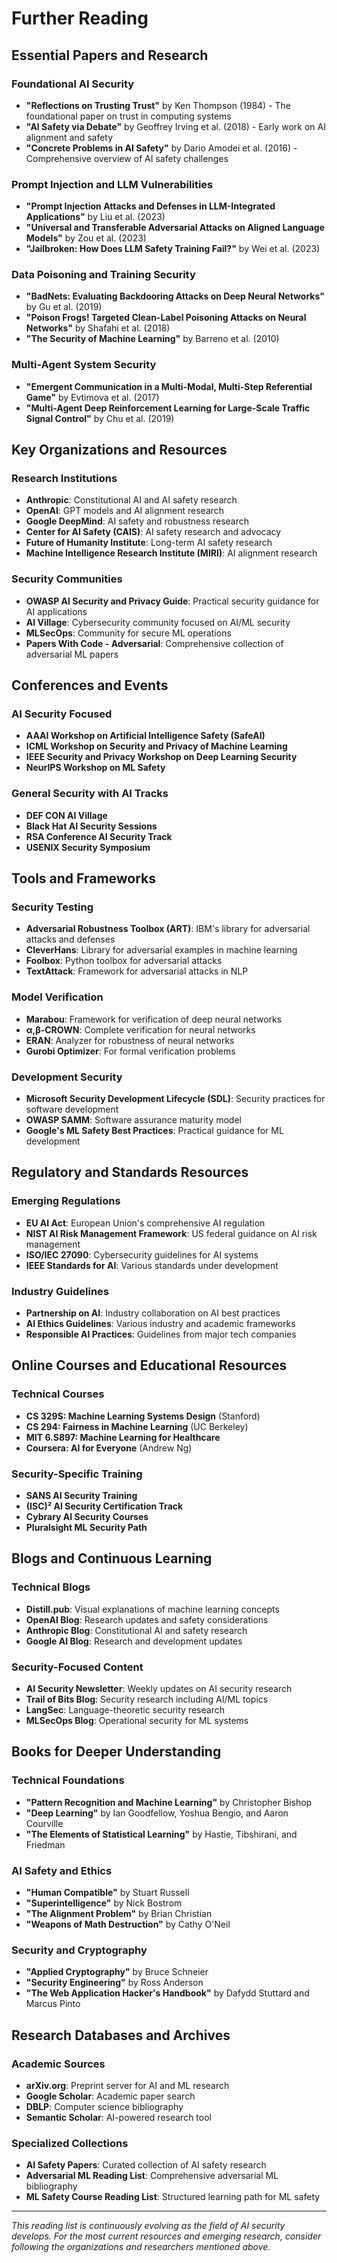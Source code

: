# Further Reading

## Essential Papers and Research

### Foundational AI Security
- **"Reflections on Trusting Trust"** by Ken Thompson (1984) - The foundational paper on trust in computing systems
- **"AI Safety via Debate"** by Geoffrey Irving et al. (2018) - Early work on AI alignment and safety
- **"Concrete Problems in AI Safety"** by Dario Amodei et al. (2016) - Comprehensive overview of AI safety challenges

### Prompt Injection and LLM Vulnerabilities
- **"Prompt Injection Attacks and Defenses in LLM-Integrated Applications"** by Liu et al. (2023)
- **"Universal and Transferable Adversarial Attacks on Aligned Language Models"** by Zou et al. (2023)
- **"Jailbroken: How Does LLM Safety Training Fail?"** by Wei et al. (2023)

### Data Poisoning and Training Security
- **"BadNets: Evaluating Backdooring Attacks on Deep Neural Networks"** by Gu et al. (2019)
- **"Poison Frogs! Targeted Clean-Label Poisoning Attacks on Neural Networks"** by Shafahi et al. (2018)
- **"The Security of Machine Learning"** by Barreno et al. (2010)

### Multi-Agent System Security
- **"Emergent Communication in a Multi-Modal, Multi-Step Referential Game"** by Evtimova et al. (2017)
- **"Multi-Agent Deep Reinforcement Learning for Large-Scale Traffic Signal Control"** by Chu et al. (2019)

## Key Organizations and Resources

### Research Institutions
- **Anthropic**: Constitutional AI and AI safety research
- **OpenAI**: GPT models and AI alignment research  
- **Google DeepMind**: AI safety and robustness research
- **Center for AI Safety (CAIS)**: AI safety research and advocacy
- **Future of Humanity Institute**: Long-term AI safety research
- **Machine Intelligence Research Institute (MIRI)**: AI alignment research

### Security Communities
- **OWASP AI Security and Privacy Guide**: Practical security guidance for AI applications
- **AI Village**: Cybersecurity community focused on AI/ML security
- **MLSecOps**: Community for secure ML operations
- **Papers With Code - Adversarial**: Comprehensive collection of adversarial ML papers

## Conferences and Events

### AI Security Focused
- **AAAI Workshop on Artificial Intelligence Safety (SafeAI)**
- **ICML Workshop on Security and Privacy of Machine Learning**
- **IEEE Security and Privacy Workshop on Deep Learning Security**
- **NeurIPS Workshop on ML Safety**

### General Security with AI Tracks
- **DEF CON AI Village**
- **Black Hat AI Security Sessions**
- **RSA Conference AI Security Track**
- **USENIX Security Symposium**

## Tools and Frameworks

### Security Testing
- **Adversarial Robustness Toolbox (ART)**: IBM's library for adversarial attacks and defenses
- **CleverHans**: Library for adversarial examples in machine learning
- **Foolbox**: Python toolbox for adversarial attacks
- **TextAttack**: Framework for adversarial attacks in NLP

### Model Verification
- **Marabou**: Framework for verification of deep neural networks
- **α,β-CROWN**: Complete verification for neural networks
- **ERAN**: Analyzer for robustness of neural networks
- **Gurobi Optimizer**: For formal verification problems

### Development Security
- **Microsoft Security Development Lifecycle (SDL)**: Security practices for software development
- **OWASP SAMM**: Software assurance maturity model
- **Google's ML Safety Best Practices**: Practical guidance for ML development

## Regulatory and Standards Resources

### Emerging Regulations
- **EU AI Act**: European Union's comprehensive AI regulation
- **NIST AI Risk Management Framework**: US federal guidance on AI risk management
- **ISO/IEC 27090**: Cybersecurity guidelines for AI systems
- **IEEE Standards for AI**: Various standards under development

### Industry Guidelines
- **Partnership on AI**: Industry collaboration on AI best practices
- **AI Ethics Guidelines**: Various industry and academic frameworks
- **Responsible AI Practices**: Guidelines from major tech companies

## Online Courses and Educational Resources

### Technical Courses
- **CS 329S: Machine Learning Systems Design** (Stanford)
- **CS 294: Fairness in Machine Learning** (UC Berkeley)  
- **MIT 6.S897: Machine Learning for Healthcare**
- **Coursera: AI for Everyone** (Andrew Ng)

### Security-Specific Training
- **SANS AI Security Training**
- **(ISC)² AI Security Certification Track**
- **Cybrary AI Security Courses**
- **Pluralsight ML Security Path**

## Blogs and Continuous Learning

### Technical Blogs
- **Distill.pub**: Visual explanations of machine learning concepts
- **OpenAI Blog**: Research updates and safety considerations
- **Anthropic Blog**: Constitutional AI and safety research
- **Google AI Blog**: Research and development updates

### Security-Focused Content
- **AI Security Newsletter**: Weekly updates on AI security research
- **Trail of Bits Blog**: Security research including AI/ML topics
- **LangSec**: Language-theoretic security research
- **MLSecOps Blog**: Operational security for ML systems

## Books for Deeper Understanding

### Technical Foundations
- **"Pattern Recognition and Machine Learning"** by Christopher Bishop
- **"Deep Learning"** by Ian Goodfellow, Yoshua Bengio, and Aaron Courville
- **"The Elements of Statistical Learning"** by Hastie, Tibshirani, and Friedman

### AI Safety and Ethics
- **"Human Compatible"** by Stuart Russell
- **"Superintelligence"** by Nick Bostrom
- **"The Alignment Problem"** by Brian Christian
- **"Weapons of Math Destruction"** by Cathy O'Neil

### Security and Cryptography
- **"Applied Cryptography"** by Bruce Schneier
- **"Security Engineering"** by Ross Anderson
- **"The Web Application Hacker's Handbook"** by Dafydd Stuttard and Marcus Pinto

## Research Databases and Archives

### Academic Sources
- **arXiv.org**: Preprint server for AI and ML research
- **Google Scholar**: Academic paper search
- **DBLP**: Computer science bibliography
- **Semantic Scholar**: AI-powered research tool

### Specialized Collections
- **AI Safety Papers**: Curated collection of AI safety research
- **Adversarial ML Reading List**: Comprehensive adversarial ML bibliography
- **ML Safety Course Reading List**: Structured learning path for ML safety

---

*This reading list is continuously evolving as the field of AI security develops. For the most current resources and emerging research, consider following the organizations and researchers mentioned above.*

